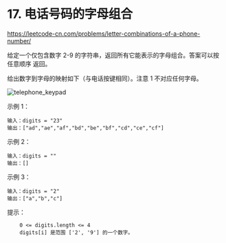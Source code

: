 # 17. 电话号码的字母组合
https://leetcode-cn.com/problems/letter-combinations-of-a-phone-number/

给定一个仅包含数字 2-9 的字符串，返回所有它能表示的字母组合。答案可以按 任意顺序 返回。

给出数字到字母的映射如下（与电话按键相同）。注意 1 不对应任何字母。

![telephone_keypad](https://assets.leetcode-cn.com/aliyun-lc-upload/original_images/17_telephone_keypad.png)

示例 1：
```
输入：digits = "23"
输出：["ad","ae","af","bd","be","bf","cd","ce","cf"]
```

示例 2：
```
输入：digits = ""
输出：[]
```

示例 3：
```
输入：digits = "2"
输出：["a","b","c"]
```


提示：
```
    0 <= digits.length <= 4
    digits[i] 是范围 ['2', '9'] 的一个数字。
```
